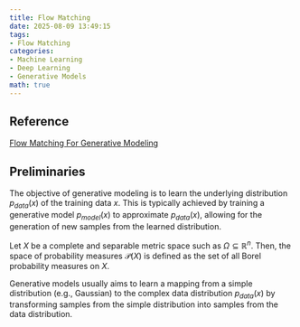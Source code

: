 ```yaml
---
title: Flow Matching
date: 2025-08-09 13:49:15
tags:
- Flow Matching
categories:
- Machine Learning
- Deep Learning
- Generative Models
math: true
---
```


## Reference

[Flow Matching For Generative Modeling](https://arxiv.org/pdf/2210.02747)

## Preliminaries

The objective of generative modeling is to learn the underlying distribution $p_{data}(x)$ of the training data $x$. This is typically achieved by training a generative model $p_{model}(x)$ to approximate $p_{data}(x)$, allowing for the generation of new samples from the learned distribution.

Let $X$ be a complete and separable metric space such as $\Omega \subseteq \mathbb R^n$. Then, the space of probability measures $\mathcal{P}(X)$ is defined as the set of all Borel probability measures on $X$. 

Generative models usually aims to learn a mapping from a simple distribution (e.g., Gaussian) to the complex data distribution $p_{data}(x)$ by transforming samples from the simple distribution into samples from the data distribution.
